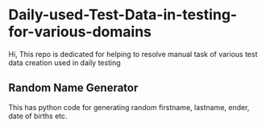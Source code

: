 # Daily-used-Test-Data-in-testing-for-various-domains
Hi, This repo is dedicated for helping to resolve manual task of various test data creation used in daily testing


## Random Name Generator
This has python code for generating random firstname, lastname, ender, date of births etc.
